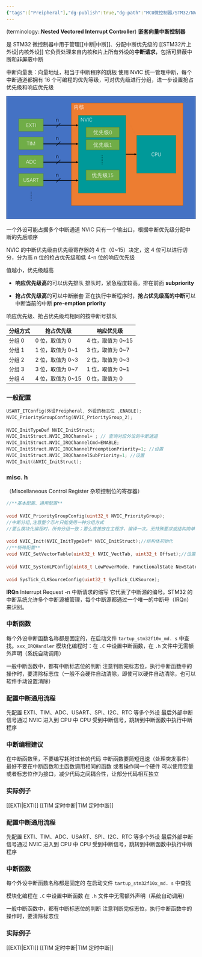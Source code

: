 ```yaml
---
{"tags":["Preipheral"],"dg-publish":true,"dg-path":"MCU微控制器/STM32/NVIC.md","permalink":"/MCU微控制器/STM32/NVIC/","dgPassFrontmatter":true,"noteIcon":"","created":"2025-08-02T10:36:28.422+08:00","updated":"2025-08-03T10:59:25.900+08:00"}
---
```


(terminology::**Nested Vectored Interrupt Controller**)  **嵌套向量中断控制器**  

是 STM32 微控制器中用于管理[[中断\|中断]]、分配中断优先级的 [[STM32片上外设\|内核外设]]
它负责处理来自内核和片上所有外设的**中断请求**，包括可屏蔽中断和非屏蔽中断

中断向量表：向量地址，相当于中断程序的跳板
使用 NVIC 统一管理中断，每个中断通道都拥有 16 个可编程的优先等级，可对优先级进行分组，进一步设置抢占优先级和响应优先级

![Functional files/Photo Resources/Pasted image 20240716180800.png](../img/user/Functional%20files/Photo%20Resources/Pasted%20image%2020240716180800.png)

一个外设可能占据多个中断通道
NVIC 只有一个输出口，根据中断优先级分配中断的先后顺序

NVIC 的中断优先级由优先级寄存器的 4 位（0~15）决定，这 4 位可以进行切分，分为高 n 位的抢占优先级和低 4-n 位的响应优先级

值越小，优先级越高
- **响应优先级高**的可以优先排队
	排队时，紧急程度较高，排在前面
	**subpriority**
	
- **抢占优先级高**的可以中断嵌套
	正在执行中断程序时，**抢占优先级高的中断**可以中断当前的中断
	**pre-emption priority**
	
响应优先级、抢占优先级均相同的按中断号排队


|分组方式|抢占优先级|响应优先级|
|---|---|---|
|分组 0|0 位，取值为 0|4 位，取值为 0~15|
|分组 1|1 位，取值为 0~1|3 位，取值为 0~7|
|分组 2|2 位，取值为 0~3|2 位，取值为 0~3|
|分组 3|3 位，取值为 0~7|1 位，取值为 0~1|
|分组 4|4 位，取值为 0~15|0 位，取值为 0|

### 一般配置
```C
USART_ITConfig(外设Preipheral, 外设的标志位 ,ENABLE);
NVIC_PriorityGroupConfig(NVIC_PriorityGroup_2);

NVIC_InitTypeDef NVIC_InitStruct;
NVIC_InitStruct.NVIC_IRQChannel= ; // 查询对应外设的中断通道
NVIC_InitStruct.NVIC_IRQChannelCmd=ENABLE;
NVIC_InitStruct.NVIC_IRQChannelPreemptionPriority=1; //设置
NVIC_InitStruct.NVIC_IRQChannelSubPriority=1; //设置
NVIC_Init(&NVIC_InitStruct);
```
### misc. h
（Miscellaneous Control Register  杂项控制位的寄存器）

```C
//**基本配置、通用配置**

void NVIC_PriorityGroupConfig(uint32_t NVIC_PriorityGroup);
//中断分组,注意整个芯片只能使用一种分组方式
//要么模块化编程时，所有分组一致；要么直接放在主程序，编译一次。无特殊要求或结构简单  NVIC_PriorityGroup可以随便取

void NVIC_Init(NVIC_InitTypeDef* NVIC_InitStruct);//结构体初始化
//**特殊配置**
void NVIC_SetVectorTable(uint32_t NVIC_VectTab, uint32_t Offset);//设置中断向量表

void NVIC_SystemLPConfig(uint8_t LowPowerMode, FunctionalState NewState);  //系统低功耗配置

void SysTick_CLKSourceConfig(uint32_t SysTick_CLKSource);
```

**IRQn**     Interrupt Request -n  中断请求的缩写
它代表了中断源的编号。STM32 的中断系统允许多个中断源被管理，每个中断源都通过一个唯一的中断号（IRQn）来识别。
### 中断函数
每个外设中断函数名称都是固定的，在启动文件 `tartup_stm32f10x_md. s` 中查找。`xxx_IRQHandler`
模块化编程时：在 `.C` 中设置中断函数，在 `.h` 文件中无需额外声明（系统自动调用）

一般中断函数中，都有中断标志位的判断
注意判断完标志位，执行中断函数中的操作时，要清除标志位（一般不会硬件自动清除，即使可以硬件自动清除，也可以软件手动设置清除）

### 配置中断通用流程
先配置 EXTI、TIM、ADC、USART、SPI、I2C、RTC 等多个外设
最后外部中断信号通过 NVIC 进入到 CPU 中
CPU 受到中断信号，跳转到中断函数中执行中断程序

### 中断编程建议
在中断函数里，不要编写耗时过长的代码
中断函数要简短迅速（处理突发事件）
最好不要在中断函数和主函数调用相同的函数
或者操作同一个硬件
可以使用变量或者标志位作为接口，减少代码之间耦合性，让部分代码相互独立
### 实际例子
[[EXTI\|EXTI]]
[[TIM 定时中断\|TIM 定时中断]]

### 配置中断通用流程
先配置 EXTI、TIM、ADC、USART、SPI、I2C、RTC 等多个外设
最后外部中断信号通过 NVIC 进入到 CPU 中
CPU 受到中断信号，跳转到中断函数中执行中断程序
### 中断函数
每个外设中断函数名称都是固定的 
在启动文件 `tartup_stm32f10x_md. s` 中查找

模块化编程在 `.C` 中设置中断函数
在 `.h` 文件中无需额外声明（系统自动调用）

一般中断函数中，都有中断标志位的判断
注意判断完标志位，执行中断函数中的操作时，要清除标志位

### 实际例子
[[EXTI\|EXTI]]
[[TIM 定时中断\|TIM 定时中断]]

